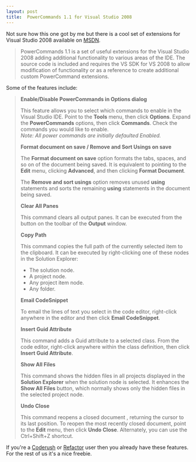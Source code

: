 ```yaml
---
layout: post
title:  PowerCommands 1.1 for Visual Studio 2008
---
```

Not sure how this one got by me but there is a cool set of extensions for Visual Studio 2008 available on [MSDN](http://code.msdn.microsoft.com/PowerCommands).

> PowerCommands 1.1 is a set of useful extensions for the Visual Studio 2008 adding additional functionality to various areas of the IDE. The source code is included and requires the VS SDK for VS 2008 to allow modification of functionality or as a reference to create additional custom PowerCommand extensions.

Some of the features include:

> **Enable/Disable PowerCommands in Options dialog**
> 
> This feature allows you to select which commands to enable in the Visual Studio IDE. Point to the **Tools** menu, then click **Options**. Expand the **PowerCommands** options, then click **Commands**. Check the commands you would like to enable.   
_Note: All power commands are initially defaulted Enabled._
> 
> **Format document on save / Remove and Sort Usings on save**
> 
> The **Format document on save** option formats the tabs, spaces, and so on of the document being saved. It is equivalent to pointing to the **Edit** menu, clicking **Advanced**, and then clicking **Format Document**. 
> 
> The **Remove and sort usings** option removes unused **using** statements and sorts the remaining **using** statements in the document being saved. 
> 
> **Clear All Panes**
> 
> This command clears all output panes. It can be executed from the button on the toolbar of the **Output** window. 
> 
> **Copy Path**
> 
> This command copies the full path of the currently selected item to the clipboard. It can be executed by right-clicking one of these nodes in the Solution Explorer: 
> 
>   * The solution node. 
>   * A project node. 
>   * Any project item node. 
>   * Any folder. 
> 
> **Email CodeSnippet**
> 
> To email the lines of text you select in the code editor, right-click anywhere in the editor and then click **Email CodeSnippet**. 
> 
> **Insert Guid Attribute**
> 
> This command adds a Guid attribute to a selected class. From the code editor, right-click anywhere within the class definition, then click **Insert Guid Attribute**. 
> 
> **Show All Files**
> 
> This command shows the hidden files in all projects displayed in the **Solution Explorer** when the solution node is selected. It enhances the **Show All Files** button, which normally shows only the hidden files in the selected project node. 
> 
> **Undo Close**
> 
> This command reopens a closed document , returning the cursor to its last position. To reopen the most recently closed document, point to the **Edit** menu, then click **Undo Close**. Alternately, you can use the Ctrl+Shift+Z shortcut. 

If you're a [Coderush](http://www.devexpress.com/Products/Visual_Studio_Add-in/Coding_Assistance/) or [Refactor](http://www.devexpress.com/Products/Visual_Studio_Add-in/Refactoring/) user then you already have these features. For the rest of us it's a nice freebie. 
